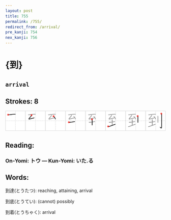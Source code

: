 ```yaml
---
layout: post
title: 755
permalink: /755/
redirect_from: /arrival/
pre_kanji: 754
nex_kanji: 756
---
```


# {到}

## `arrival`

## Strokes: 8

<div class="stroke"><img src="../images/E588B0.png" /></div>

## Reading:

### On-Yomi: トウ &mdash; Kun-Yomi: いた.る

## Words:

到達(とうたつ): reaching, attaining, arrival

到底(とうてい): (cannot) possibly

到着(とうちゃく): arrival
